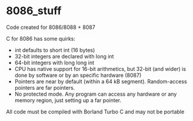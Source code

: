 # 8086_stuff
Code created for 8086/8088 + 8087

C for 8086 has some quirks:
* int defaults to short int (16 bytes)
* 32-bit integers are declared with long int
* 64-bit integers with long long int
* CPU has native support for 16-bit arithmetics, but 32-bit (and wider) is done by software or by an specific hardware (8087)
* Pointers are near by default (within a 64 kB segment). Random-access pointers are far pointers.
* No protected mode. Any program can access any hardware or any memory region, just setting up a far pointer.

All code must be compiled with Borland Turbo C and may not be portable
